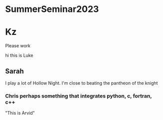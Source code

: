 # SummerSeminar2023



# Kz 


Please work

hi this is Luke

## Sarah

I play a lot of Hollow Night. I'm close to beating the pantheon of the knight


### Chris perhaps something that integrates python, c, fortran, c++ 

"This is Arvid"

